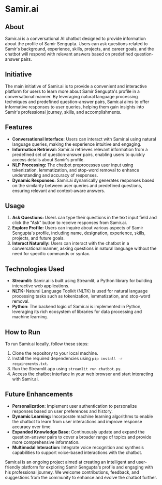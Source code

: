 # Samir.ai

## About
Samir.ai is a conversational AI chatbot designed to provide information about the profile of Samir Sengupta. Users can ask questions related to Samir's background, experience, skills, projects, and career goals, and the chatbot will respond with relevant answers based on predefined question-answer pairs.

## Initiative
The main initiative of Samir.ai is to provide a convenient and interactive platform for users to learn more about Samir Sengupta's profile in a conversational manner. By leveraging natural language processing techniques and predefined question-answer pairs, Samir.ai aims to offer informative responses to user queries, helping them gain insights into Samir's professional journey, skills, and accomplishments.

## Features
- **Conversational Interface:** Users can interact with Samir.ai using natural language queries, making the experience intuitive and engaging.
- **Information Retrieval:** Samir.ai retrieves relevant information from a predefined set of question-answer pairs, enabling users to quickly access details about Samir's profile.
- **NLP Processing:** The chatbot preprocesses user input using tokenization, lemmatization, and stop-word removal to enhance understanding and accuracy of responses.
- **Dynamic Responses:** Samir.ai dynamically generates responses based on the similarity between user queries and predefined questions, ensuring relevant and context-aware answers.

## Usage
1. **Ask Questions:** Users can type their questions in the text input field and click the "Ask" button to receive responses from Samir.ai.
2. **Explore Profile:** Users can inquire about various aspects of Samir Sengupta's profile, including name, designation, experience, skills, projects, and future goals.
3. **Interact Naturally:** Users can interact with the chatbot in a conversational manner, asking questions in natural language without the need for specific commands or syntax.

## Technologies Used
- **Streamlit:** Samir.ai is built using Streamlit, a Python library for building interactive web applications.
- **NLTK:** Natural Language Toolkit (NLTK) is used for natural language processing tasks such as tokenization, lemmatization, and stop-word removal.
- **Python:** The backend logic of Samir.ai is implemented in Python, leveraging its rich ecosystem of libraries for data processing and machine learning.

## How to Run
To run Samir.ai locally, follow these steps:
1. Clone the repository to your local machine.
2. Install the required dependencies using `pip install -r requirements.txt`.
3. Run the Streamlit app using `streamlit run chatbot.py`.
4. Access the chatbot interface in your web browser and start interacting with Samir.ai.

## Future Enhancements
- **Personalization:** Implement user authentication to personalize responses based on user preferences and history.
- **Dynamic Learning:** Incorporate machine learning algorithms to enable the chatbot to learn from user interactions and improve response accuracy over time.
- **Expanded Knowledge Base:** Continuously update and expand the question-answer pairs to cover a broader range of topics and provide more comprehensive information.
- **Multimodal Interaction:** Integrate voice recognition and synthesis capabilities to support voice-based interactions with the chatbot.

Samir.ai is an ongoing project aimed at creating an intelligent and user-friendly platform for exploring Samir Sengupta's profile and engaging with his professional journey. We welcome contributions, feedback, and suggestions from the community to enhance and evolve the chatbot further.
